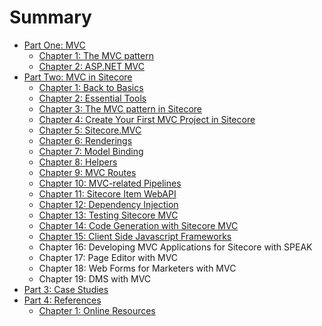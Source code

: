 # Summary

* [Part One: MVC](part_1_mvc/README.md)
    * [Chapter 1: The MVC pattern](part_1_mvc/chapter_1_the_mvc_pattern.md)
    * [Chapter 2: ASP.NET MVC](part_1_mvc/chapter_2_asp_net_mvc.md)
* [Part Two: MVC in Sitecore](part_2_mvc_with_sitecore/README.md)
    * [Chapter 1: Back to Basics](part_2_mvc_with_sitecore/chapter_1_back_to_basics.md)
    * [Chapter 2: Essential Tools](part_2_mvc_with_sitecore/chapter_2_essential_tools.md)
    * [Chapter 3: The MVC pattern in Sitecore](part_2_mvc_with_sitecore/chapter_3_the_mvc_pattern_in_sitecore.md)
    * [Chapter 4: Create Your First MVC Project in Sitecore](part_2_mvc_with_sitecore/chapter_4_first_mvc_project.md)
    * [Chapter 5: Sitecore.MVC](part_2_mvc_with_sitecore/chapter_5_sitecore_mvc.md)
    * [Chapter 6: Renderings](part_2_mvc_with_sitecore/chapter_6_renderings.md)
    * [Chapter 7: Model Binding](part_2_mvc_with_sitecore/chapter_7_model_binding.md)
    * [Chapter 8: Helpers](part_2_mvc_with_sitecore/chapter_8_helpers.md)
    * [Chapter 9: MVC Routes](part_2_mvc_with_sitecore/chapter_9_mvc_routes.md)
    * [Chapter 10: MVC-related Pipelines](part_2_mvc_with_sitecore/chapter_10_mvc_related_pipelines.md)
    * [Chapter 11: Sitecore Item WebAPI](part_2_mvc_with_sitecore/chapter_11_sitecore_item_webapi.md)
    * [Chapter 12: Dependency Injection](part_2_mvc_with_sitecore/chapter_12_dependency_injection.md)
    * [Chapter 13: Testing Sitecore MVC](part_2_mvc_with_sitecore/chapter_13_testing_sitecore_mvc.md)
    * [Chapter 14: Code Generation with Sitecore MVC](part_2_mvc_with_sitecore/chapter_14_code_generation_with_sitecore_mvc.md)
    * [Chapter 15: Client Side Javascript Frameworks](part_2_mvc_with_sitecore/chapter_15_client_side_javascript_frameworks.md)
    * Chapter 16: Developing MVC Applications for Sitecore with SPEAK
    * Chapter 17: Page Editor with MVC
    * Chapter 18: Web Forms for Marketers with MVC
    * Chapter 19: DMS with MVC
* [Part 3: Case Studies](part_3_case_studies/README.md)
* [Part 4: References](part_4_references/README.md)
    * [Chapter 1: Online Resources](part_4_references/chapter_1_online_resources.md)

